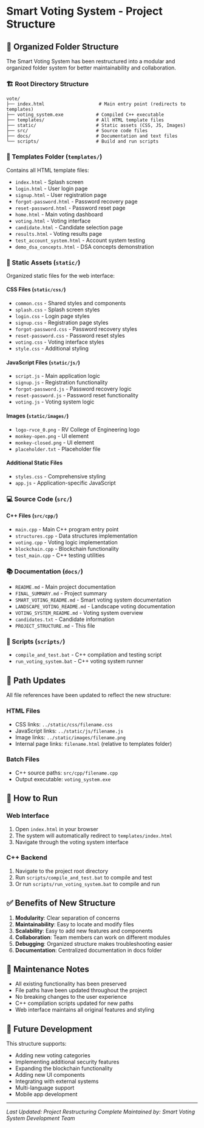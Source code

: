 # Smart Voting System - Project Structure

## 📁 Organized Folder Structure

The Smart Voting System has been restructured into a modular and organized folder system for better maintainability and collaboration.

### 🏗️ Root Directory Structure

```
vote/
├── index.html                    # Main entry point (redirects to templates)
├── voting_system.exe            # Compiled C++ executable
├── templates/                   # All HTML template files
├── static/                      # Static assets (CSS, JS, Images)
├── src/                         # Source code files
├── docs/                        # Documentation and text files
└── scripts/                     # Build and run scripts
```

### 📄 Templates Folder (`templates/`)
Contains all HTML template files:
- `index.html` - Splash screen
- `login.html` - User login page
- `signup.html` - User registration page
- `forgot-password.html` - Password recovery page
- `reset-password.html` - Password reset page
- `home.html` - Main voting dashboard
- `voting.html` - Voting interface
- `candidate.html` - Candidate selection page
- `results.html` - Voting results page
- `test_account_system.html` - Account system testing
- `demo_dsa_concepts.html` - DSA concepts demonstration

### 🎨 Static Assets (`static/`)
Organized static files for the web interface:

#### CSS Files (`static/css/`)
- `common.css` - Shared styles and components
- `splash.css` - Splash screen styles
- `login.css` - Login page styles
- `signup.css` - Registration page styles
- `forgot-password.css` - Password recovery styles
- `reset-password.css` - Password reset styles
- `voting.css` - Voting interface styles
- `style.css` - Additional styling

#### JavaScript Files (`static/js/`)
- `script.js` - Main application logic
- `signup.js` - Registration functionality
- `forgot-password.js` - Password recovery logic
- `reset-password.js` - Password reset functionality
- `voting.js` - Voting system logic

#### Images (`static/images/`)
- `logo-rvce_0.png` - RV College of Engineering logo
- `monkey-open.png` - UI element
- `monkey-closed.png` - UI element
- `placeholder.txt` - Placeholder file

#### Additional Static Files
- `styles.css` - Comprehensive styling
- `app.js` - Application-specific JavaScript

### 💻 Source Code (`src/`)

#### C++ Files (`src/cpp/`)
- `main.cpp` - Main C++ program entry point
- `structures.cpp` - Data structures implementation
- `voting.cpp` - Voting logic implementation
- `blockchain.cpp` - Blockchain functionality
- `test_main.cpp` - C++ testing utilities

### 📚 Documentation (`docs/`)
- `README.md` - Main project documentation
- `FINAL_SUMMARY.md` - Project summary
- `SMART_VOTING_README.md` - Smart voting system documentation
- `LANDSCAPE_VOTING_README.md` - Landscape voting documentation
- `VOTING_SYSTEM_README.md` - Voting system overview
- `candidates.txt` - Candidate information
- `PROJECT_STRUCTURE.md` - This file

### 🔧 Scripts (`scripts/`)
- `compile_and_test.bat` - C++ compilation and testing script
- `run_voting_system.bat` - C++ voting system runner

## 🔄 Path Updates

All file references have been updated to reflect the new structure:

### HTML Files
- CSS links: `../static/css/filename.css`
- JavaScript links: `../static/js/filename.js`
- Image links: `../static/images/filename.png`
- Internal page links: `filename.html` (relative to templates folder)

### Batch Files
- C++ source paths: `src/cpp/filename.cpp`
- Output executable: `voting_system.exe`

## 🚀 How to Run

### Web Interface
1. Open `index.html` in your browser
2. The system will automatically redirect to `templates/index.html`
3. Navigate through the voting system interface

### C++ Backend
1. Navigate to the project root directory
2. Run `scripts/compile_and_test.bat` to compile and test
3. Or run `scripts/run_voting_system.bat` to compile and run

## ✅ Benefits of New Structure

1. **Modularity**: Clear separation of concerns
2. **Maintainability**: Easy to locate and modify files
3. **Scalability**: Easy to add new features and components
4. **Collaboration**: Team members can work on different modules
5. **Debugging**: Organized structure makes troubleshooting easier
6. **Documentation**: Centralized documentation in docs folder

## 🔧 Maintenance Notes

- All existing functionality has been preserved
- File paths have been updated throughout the project
- No breaking changes to the user experience
- C++ compilation scripts updated for new paths
- Web interface maintains all original features and styling

## 📝 Future Development

This structure supports:
- Adding new voting categories
- Implementing additional security features
- Expanding the blockchain functionality
- Adding new UI components
- Integrating with external systems
- Multi-language support
- Mobile app development

---

*Last Updated: Project Restructuring Complete*
*Maintained by: Smart Voting System Development Team* 